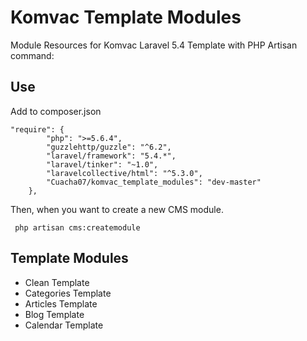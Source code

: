# Komvac Template Modules
Module Resources for Komvac Laravel 5.4 Template with PHP Artisan command:

## Use

Add to composer.json
```
"require": {
        "php": ">=5.6.4",
        "guzzlehttp/guzzle": "^6.2",
        "laravel/framework": "5.4.*",
        "laravel/tinker": "~1.0",
        "laravelcollective/html": "^5.3.0",
        "Cuacha07/komvac_template_modules": "dev-master"
    },
```

Then, when you want to create a new CMS module.
```
 php artisan cms:createmodule
```

## Template Modules
* Clean Template
* Categories Template
* Articles Template
* Blog Template
* Calendar Template
